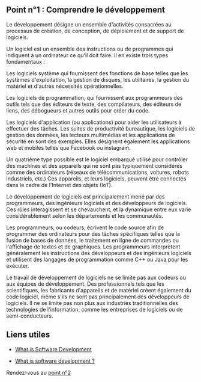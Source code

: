 ## Point n°1 : Comprendre le développement

Le développement désigne un ensemble d'activités consacrées au processus de création, de conception, de déploiement et de support de logiciels.

Un logiciel est un ensemble des instructions ou de programmes qui indiquent à un ordinateur ce qu'il doit faire. Il en existe trois types fondamentaux :

Les logiciels système qui fournissent des fonctions de base telles que les systèmes d'exploitation, la gestion de disques, les utilitaires, la gestion du matériel et d'autres nécessités opérationnelles.

Les logiciels de programmation, qui fournissent aux programmeurs des outils tels que des éditeurs de texte, des compilateurs, des éditeurs de liens, des débogueurs et autres outils pour créer du code.

Les logiciels d'application (ou applications) pour aider les utilisateurs à effectuer des tâches. Les suites de productivité bureautique, les logiciels de gestion des données, les lecteurs multimédias et les applications de sécurité en sont des exemples. Elles désignent également les applications web et mobiles telles que Facebook ou instagram.

Un quatrième type possible est le logiciel embarqué utilisé pour contrôler des machines et des appareils qui ne sont pas typiquement considérés comme des ordinateurs (réseaux de télécommunications, voitures, robots industriels, etc.) Ces appareils, et leurs logiciels, peuvent être connectés dans le cadre de l'Internet des objets (IoT).

Le développement de logiciels est principalement mené par des programmeurs, des ingénieurs logiciels et des développeurs de logiciels. Ces rôles interagissent et se chevauchent, et la dynamique entre eux varie considérablement selon les départements et les communautés.  

Les programmeurs, ou codeurs, écrivent le code source afin de programmer des ordinateurs pour des tâches spécifiques telles que la fusion de bases de données, le traitement en ligne de commandes ou l'affichage de textes et de graphiques. Les programmeurs interprètent généralement les instructions des développeurs et des ingénieurs logiciels et utilisent des langages de programmation comme C++ ou Java pour les exécuter.

Le travail de développement de logiciels ne se limite pas aux codeurs ou aux équipes de développement. Des professionnels tels que les scientifiques, les fabricants d'appareils et de matériel créent également du code logiciel, même s'ils ne sont pas principalement des développeurs de logiciels. Il ne se limite pas non plus aux industries traditionnelles des technologies de l'information, comme les entreprises de logiciels ou de semi-conducteurs.


## Liens utiles 

- [What is Software Development](https://www.youtube.com/watch?v=pquPUX1EihM)

- [What is software development ?](https://www.ibm.com/topics/software-development#:~:text=Software%20development%20refers%20to%20a,a%20computer%20what%20to%20do.)

Rendez-vous au [point n°2](assets/pages/partie1/point2.md)